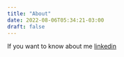 ```yaml
---
title: "About"
date: 2022-08-06T05:34:21-03:00
draft: false
---
```


If you want to know about me [linkedin](https://www.linkedin.com/in/peter-admilson-ramaldes-530bb5114/)


